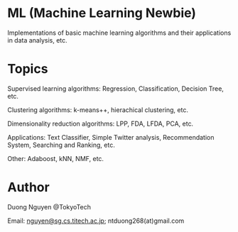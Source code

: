 ML (Machine Learning Newbie) 
==

Implementations of basic machine learning algorithms and their applications in data analysis, etc.

Topics
==

Supervised learning algorithms: Regression, Classification, Decision Tree, etc.

Clustering algorithms: k-means++, hierachical clustering, etc. 

Dimensionality reduction algorithms: LPP, FDA, LFDA, PCA, etc.

Applications: Text Classifier, Simple Twitter analysis, Recommendation System, Searching and Ranking, etc.

Other: Adaboost, kNN, NMF, etc.

Author
==

Duong Nguyen @TokyoTech

Email: nguyen@sg.cs.titech.ac.jp; ntduong268(at)gmail.com


